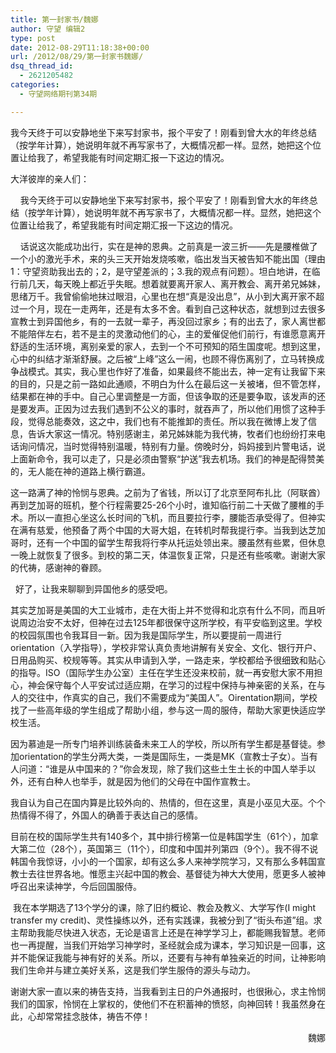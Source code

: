 ```yaml
---
title: 第一封家书/魏娜
author: 守望 编辑2
type: post
date: 2012-08-29T11:18:38+00:00
url: /2012/08/29/第一封家书魏娜/
dsq_thread_id:
  - 2621205482
categories:
  - 守望网络期刊第34期

---
```

<p align="left">
  我今天终于可以安静地坐下来写封家书，报个平安了！刚看到曾大水的年终总结（按学年计算），她说明年就不再写家书了，大概情况都一样。显然，她把这个位置让给我了，希望我能有时间定期汇报一下这边的情况。
</p>

<!--more-->大洋彼岸的亲人们：

<p align="left">
      我今天终于可以安静地坐下来写封家书，报个平安了！刚看到曾大水的年终总结（按学年计算），她说明年就不再写家书了，大概情况都一样。显然，她把这个位置让给我了，希望我能有时间定期汇报一下这边的情况。
</p>

<p align="left">
      话说这次能成功出行，实在是神的恩典。之前真是一波三折——先是腰椎做了一个小的激光手术，来的头三天开始发烧咳嗽，临出发当天被告知不能出国（理由1：守望资助我出去的；2，是守望差派的；3.我的观点有问题）。坦白地讲，在临行前几天，每天晚上都近乎失眠。想着就要离开家人、离开教会、离开弟兄姊妹，思绪万千。我曾偷偷地抹过眼泪，心里也在想“真是没出息”，从小到大离开家不超过一个月，现在一走两年，还是有太多不舍。看到自己这种状态，就想到过去很多宣教士到异国他乡，有的一去就一辈子，再没回过家乡；有的出去了，家人离世都不能陪伴左右，若不是主的灵激动他们的心，主的爱催促他们前行，有谁愿意离开舒适的生活环境，离别亲爱的家人，去到一个不可预知的陌生国度呢。想到这里，心中的纠结才渐渐舒展。之后被“上峰”这么一闹，也顾不得伤离别了，立马转换成争战模式。其实，我心里也作好了准备，如果最终不能出去，神一定有让我留下来的目的，只是之前一路如此通顺，不明白为什么在最后这一关被堵，但不管怎样，结果都在神的手中。自己心里调整是一方面，但该争取的还是要争取，该发声的还是要发声。正因为过去我们遇到不公义的事时，就吞声了，所以他们用惯了这种手段，觉得总能奏效，这之中，我们也有不能推卸的责任。所以我在微博上发了信息，告诉大家这一情况。特别感谢主，弟兄姊妹能为我代祷，牧者们也纷纷打来电话询问情况，当时觉得特别温暖，特别有力量。傍晚时分，妈妈接到片警电话，说上面新命令，我可以走了，只是必须由警察“护送”我去机场。我们的神是配得赞美的，无人能在神的道路上横行霸道。
</p>

<p align="left">
  这一路满了神的怜悯与恩典。之前为了省钱，所以订了北京至阿布扎比（阿联酋）再到芝加哥的班机，整个行程需要25-26个小时，谁知临行前二十天做了腰椎的手术。所以一直担心坐这么长时间的飞机，而且要拉行李，腰能否承受得了。但神实在满有慈爱，他预备了两个中国的大哥大姐，在转机时帮我提行李。当我到达芝加哥时，还有一个中国的留学生帮我将行李从托运处领出来。腰虽然有些累，但休息一晚上就恢复了很多。到校的第二天，体温恢复正常，只是还有些咳嗽。谢谢大家的代祷，感谢神的眷顾。
</p>

<p align="left">
    好了，让我来聊聊到异国他乡的感受吧。
</p>

<p align="left">
  其实芝加哥是美国的大工业城市，走在大街上并不觉得和北京有什么不同，而且听说周边治安不太好，但神在过去125年都很保守这所学校，有平安临到这里。学校的校园氛围也令我耳目一新。因为我是国际学生，所以要提前一周进行orientation（入学指导），学校非常认真负责地讲解有关安全、文化、银行开户、日用品购买、校规等等。其实从申请到入学，一路走来，学校都给予很细致和贴心的指导。ISO（国际学生办公室）主任在学生还没来校前，就一再安慰大家不用担心，神会保守每个人平安试过适应期，在学习的过程中保持与神亲密的关系，在与人的交往中，作真实的自己，我们不需要成为“美国人”。Oirentation期间，学校找了一些高年级的学生组成了帮助小组，参与这一周的服侍，帮助大家更快适应学校生活。
</p>

<p align="left">
  因为慕迪是一所专门培养训练装备未来工人的学校，所以所有学生都是基督徒。参加orientation的学生分两大类，一类是国际生，一类是MK（宣教士子女）。当有人问道：“谁是从中国来的？”你会发现，除了我们这些土生土长的中国人举手以外，还有白种人也举手，就是因为他们的父母在中国作宣教士。
</p>

<p align="left">
  我自认为自己在国内算是比较外向的、热情的，但在这里，真是小巫见大巫。个个热情得不得了，外国人的确善于表达自己的感情。
</p>

<p align="left">
  目前在校的国际学生共有140多个，其中排行榜第一位是韩国学生（61个），加拿大第二位（28个），英国第三（11个），印度和中国并列第四（9个）。我不得不说韩国令我惊讶，小小的一个国家，却有这么多人来神学院学习，又有那么多韩国宣教士去往世界各地。惟愿主兴起中国的教会、基督徒为神大大使用，愿更多人被神呼召出来读神学，今后回国服侍。
</p>

<p align="left">
   我在本学期选了13个学分的课，除了旧约概论、教会及教义、大学写作(I might transfer my credit)、灵性操练以外，还有实践课，我被分到了“街头布道”组。求主帮助我能尽快进入状态，无论是语言上还是在神学学习上，都能赐我智慧。老师也一再提醒，当我们开始学习神学时，圣经就会成为课本，学习知识是一回事，这并不能保证我能与神有好的关系。所以，还要有与神有单独亲近的时间，让神影响我们生命并与建立美好关系，这是我们学生服侍的源头与动力。
</p>

<p align="left">
  谢谢大家一直以来的祷告支持，当我看到主日的户外通报时，也很揪心，求主怜悯我们的国家，怜悯在上掌权的，使他们不在积蓄神的愤怒，向神回转！我虽然身在此，心却常常挂念肢体，祷告不停！
</p>

<p style="text-align: right;">
  魏娜
</p>